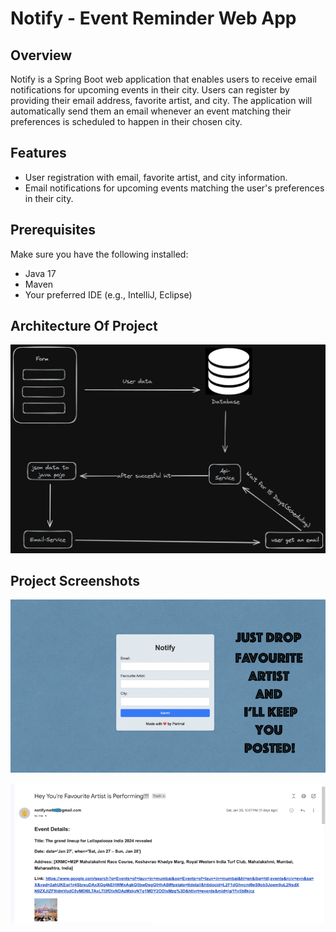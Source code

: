 # Notify - Event Reminder Web App

## Overview

Notify is a Spring Boot web application that enables users to receive email notifications for upcoming events in their city. Users can register by providing their email address, favorite artist, and city. The application will automatically send them an email whenever an event matching their preferences is scheduled to happen in their chosen city.

## Features

- User registration with email, favorite artist, and city information.
- Email notifications for upcoming events matching the user's preferences in their city.

## Prerequisites

Make sure you have the following installed:

- Java 17
- Maven
- Your preferred IDE (e.g., IntelliJ, Eclipse)

## Architecture Of Project

![Architecture](/architecture.png)


## Project Screenshots
![Screenshot1](/screenshots/1.png)


![Screenshot2](/screenshots/2.png)




